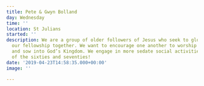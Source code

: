 ```yaml
---
title: Pete & Gwyn Bolland
day: Wednesday
time: ''
location: St Julians
started: ''
description: We are a group of older followers of Jesus who seek to glorify Him in
  our fellowship together. We want to encourage one another to worship pray read serve
  and sow into God’s Kingdom. We engage in more sedate social activities to suit children
  of the sixties and seventies!
date: '2019-04-23T14:58:35.000+00:00'
image: ''

---
```


